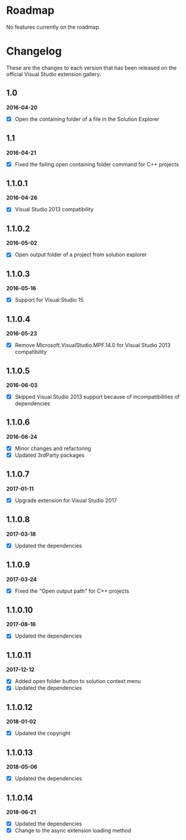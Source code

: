 # Roadmap

No features currently on the roadmap

# Changelog

These are the changes to each version that has been released
on the official Visual Studio extension gallery.

## 1.0

**2016-04-20**

- [x] Open the containing folder of a file in the Solution Explorer

## 1.1

**2016-04-21**

- [x] Fixed the failing open containing folder command for C++ projects

## 1.1.0.1

**2016-04-26**

- [x] Visual Studio 2013 compatibility

## 1.1.0.2

**2016-05-02**

- [x] Open output folder of a project from solution explorer

## 1.1.0.3

**2016-05-16**

- [x] Support for Visual Studio 15 

## 1.1.0.4

**2016-05-23**

- [x] Remove Microsoft.VisualStudio.MPF.14.0 for Visual Studio 2013 compatibility

## 1.1.0.5

**2016-06-03**

- [x] Skipped Visual Studio 2013 support because of incompatibilities of dependencies

## 1.1.0.6

**2016-06-24**

- [x] Minor changes and refactoring
- [x] Updated 3rdParty packages

## 1.1.0.7

**2017-01-11**

- [x] Upgrade extension for Visual Studio 2017

## 1.1.0.8

**2017-03-18**

- [x] Updated the dependencies

## 1.1.0.9

**2017-03-24**

- [x] Fixed the "Open output path" for C++ projects

## 1.1.0.10

**2017-08-16**

- [x] Updated the dependencies

## 1.1.0.11

**2017-12-12**

- [x] Added open folder button to solution context menu
- [x] Updated the dependencies

## 1.1.0.12

**2018-01-02**

- [x] Updated the copyright

## 1.1.0.13

**2018-05-06**

- [x] Updated the dependencies

## 1.1.0.14

**2018-06-21**

- [x] Updated the dependencies
- [x] Change to the async extension loading method
